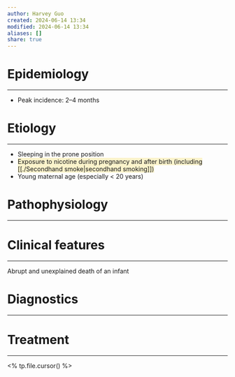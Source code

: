```yaml
---
author: Harvey Guo
created: 2024-06-14 13:34
modified: 2024-06-14 13:34
aliases: []
share: true
---
```

# Epidemiology
---
- Peak incidence: 2–4 months

# Etiology
---
- Sleeping in the prone position
- <span style="background:rgba(240, 200, 0, 0.2)">Exposure to nicotine during pregnancy and after birth (including [[./Secondhand smoke|secondhand smoking]])</span>
- Young maternal age (especially < 20 years)

# Pathophysiology
---


# Clinical features
---
Abrupt and unexplained death of an infant

# Diagnostics
---


# Treatment
---
<% tp.file.cursor() %>
